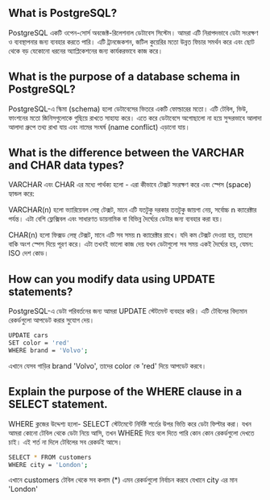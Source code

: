 ## What is PostgreSQL?
PostgreSQL একটি ওপেন-সোর্স অবজেক্ট-রিলেশনাল ডেটাবেস সিস্টেম। আমরা এটি নিরাপদভাবে ডেটা সংরক্ষণ ও ব্যবস্থাপনার জন্য ব্যবহার করতে পারি। এটি ট্রানজেকশন, জটিল কুয়েরির মতো উন্নত ফিচার সমর্থন করে এবং ছোট থেকে বড় যেকোনো ধরনের অ্যাপ্লিকেশনের জন্য কার্যকরভাবে কাজ করে।

## What is the purpose of a database schema in PostgreSQL?
PostgreSQL-এ স্কিমা (schema) হলো ডেটাবেসের ভিতরে একটি ফোল্ডারের মতো। এটি টেবিল, ভিউ, ফাংশনের মতো জিনিসগুলোকে গুছিয়ে রাখতে সাহায্য করে। এতে করে ডেটাবেসে অগোছালো না হয়ে সুন্দরভাবে আলাদা আলাদা গ্রুপে তথ্য রাখা যায় এবং নামের সংঘর্ষ (name conflict) এড়ানো যায়।

## What is the difference between the VARCHAR and CHAR data types?
VARCHAR এবং CHAR এর মধ্যে পার্থক্য হলো - এরা কীভাবে টেক্সট সংরক্ষণ করে এবং স্পেস (space) হ্যান্ডল করে:

VARCHAR(n) হলো ভ্যারিয়েবল লেন্থ টেক্সট, মানে এটি যতটুকু দরকার ততটুকু জায়গা নেয়, সর্বোচ্চ n ক্যারেক্টার পর্যন্ত। এটা বেশি ফ্লেক্সিবল এবং সাধারণত ডায়নামিক বা বিভিন্ন দৈর্ঘ্যের ডেটার জন্য ব্যবহার করা হয়। 

CHAR(n) হলো ফিক্সড লেন্থ টেক্সট, মানে এটি সব সময় n ক্যারেক্টার রাখে। যদি কম টেক্সট দেওয়া হয়, তাহলে বাকি অংশ স্পেস দিয়ে পূরণ করে। এটা তখনই ভালো কাজ দেয় যখন ডেটাগুলো সব সময় একই দৈর্ঘ্যের হয়, যেমন: ISO দেশ কোড।

## How can you modify data using UPDATE statements?
PostgreSQL-এ ডেটা পরিবর্তনের জন্য আমরা UPDATE স্টেটমেন্ট ব্যবহার করি। এটি টেবিলের বিদ্যমান রেকর্ডগুলো আপডেট করার সুযোগ দেয়।
```bash
UPDATE cars
SET color = 'red'
WHERE brand = 'Volvo';
```
এখানে যেসব গাড়ির brand 'Volvo', তাদের color কে 'red' দিয়ে আপডেট করবে।

## Explain the purpose of the WHERE clause in a SELECT statement.
WHERE ক্লজের উদ্দেশ্য হলো- SELECT স্টেটমেন্টে নির্দিষ্ট শর্তের উপর ভিত্তি করে ডেটা ফিল্টার করা। যখন আমরা কোনো টেবিল থেকে ডেটা নিয়ে আসি, তখন WHERE দিয়ে বলে দিতে পারি কোন কোন রেকর্ডগুলো দেখতে চাই। এই শর্ত না দিলে টেবিলের সব রেকর্ডই আসে।
```bash
SELECT * FROM customers
WHERE city = 'London';
```
এখানে customers টেবিল থেকে সব কলাম (*) এমন রেকর্ডগুলো নির্বাচন করবে যেখানে city এর মান 'London'

